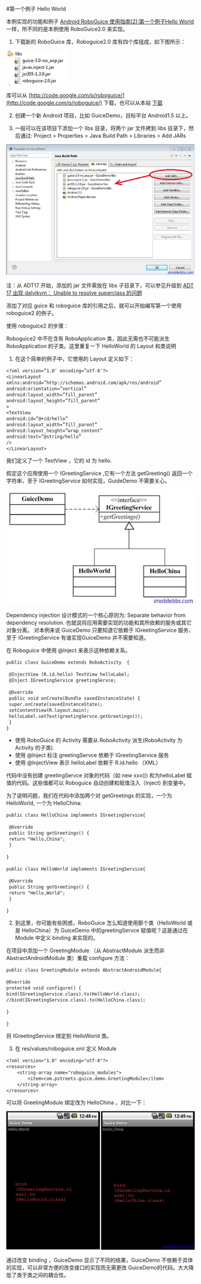 #第一个例子 Hello World

本例实现的功能和例子 [Android RoboGuice 使用指南(2):第一个例子Hello World](http://www.imobilebbs.com/wordpress/?p=2486) 一样，所不同的是本例使用 RoboGuice2.0 来实现。

1. 下载新的 RoboGuice 库，Roboguice2.0 库有四个库组成，如下图所示：

![](images/22.png)

库可以从 [http://code.google.com/p/roboguice/](http://code.google.com/p/roboguice/) 下载，也可以从本站 [下载](http://www.imobilebbs.com/download/android/roboguice/roboguice2libs.zip)

2. 创建一个新 Android 项目，比如 GuiceDemo，目标平台 Android1.5 以上。

3. 一般可以在该项目下添加一个 libs 目录，将两个 jar 文件拷到 libs 目录下，然后通过: Project > Properties > Java Build Path > Libraries > Add  JARs

![](images/23.png)

注：从 ADT17 开始，添加的 jar 文件需放在 libs 子目录下，可以参见升级到 [ADT 17 出现 dalvikvm： Unable to resolve superclass 的问题](http://www.imobilebbs.com/wordpress/?p=2947)

添加了对应 guice 和 roboguice 库的引用之后，就可以开始编写第一个使用 roboguice2 的例子。

使用 roboguice2 的步骤：

Roboguice2 中不在含有 RoboApplication 类，因此无需也不可能派生RoboApplication 的子类。这里重复一下 HelloWorld 的 Layout 和类说明

1. 在这个简单的例子中，它使用的 Layout 定义如下：

```
<?xml version=”1.0″ encoding=”utf-8″?>
<LinearLayout xmlns:android=”http://schemas.android.com/apk/res/android”
android:orientation=”vertical”
android:layout_width=”fill_parent”
android:layout_height=”fill_parent”
>
<TextView
android:id=”@+id/hello”
android:layout_width=”fill_parent”
android:layout_height=”wrap_content”
android:text=”@string/hello”
/>
</LinearLayout>

```

我们定义了一个 TextView ，它的 id 为 hello.

假定这个应用使用一个 IGreetingService ,它有一个方法 getGreeting() 返回一个字符串，至于 IGreetingService 如何实现，GuideDemo 不需要关心。

![](images/24.png)

Dependency injection 设计模式的一个核心原则为: Separate behavior from dependency resolution. 也就说将应用需要实现的功能和其所依赖的服务或其它对象分离。 对本例来说 GuiceDemo 只要知道它依赖于 IGreetingService 服务，至于 IGreetingService 有谁实现GuiceDemo 并不需要知道。

在 Roboguice 中使用 @Inject 来表示这种依赖关系。

```
public class GuiceDemo extends RoboActivity  {

 @InjectView (R.id.hello) TextView helloLabel;
 @Inject IGreetingService greetingServce;

 @Override
 public void onCreate(Bundle savedInstanceState) {
 super.onCreate(savedInstanceState);
 setContentView(R.layout.main);
 helloLabel.setText(greetingServce.getGreetings());
 }
}

```

- 使用 RoboGuice 的 Activity 需要从 RoboActivity 派生(RoboActivity 为 Activity 的子类).
- 使用 @Inject 标注 greetingServce 依赖于 IGreetingService 服务
- 使用 @InjectView 表示 helloLabel 依赖于 R.id.hello （XML）

代码中没有创建 greetingServce 对象的代码（如 new xxx()) 和为helloLabel 赋值的代码。这些值都可以 Roboguice 自动创建和赋值注入（Inject) 到变量中。

为了说明问题，我们在代码中添加两个对 getGreetings 的实现，一个为HelloWorld, 一个为 HelloChina:

```
public class HelloChina implements IGreetingService{

 @Override
 public String getGreetings() {
 return "Hello,China";
 }

}

public class HelloWorld implements IGreetingService{

 @Override
 public String getGreetings() {
 return "Hello,World";
 }

}

```

2. 到这里，你可能有些困惑，RoboGuice 怎么知道使用那个类（HelloWorld 或是 HelloChina）为 GuiceDemo 中的greetingServce 赋值呢？这是通过在 Module 中定义 binding 来实现的。

在项目中添加一个 GreetingModule （从 AbstractModule 派生而非AbstractAndroidModule 类）重载 configure 方法：

```
public class GreetingModule extends AbstractAndroidModule{

@Override
protected void configure() {
bind(IGreetingService.class).to(HelloWorld.class);
//bind(IGreetingService.class).to(HelloChina.class);

}

}

```

将 IGreetingService 绑定到 HelloWorld 类。

3. 在 res/values/roboguice.xml 定义 Module

```
<?xml version="1.0" encoding="utf-8"?>
<resources>
    <string-array name="roboguice_modules">
        <item>com.pstreets.guice.demo.GreetingModule</item>
    </string-array>
</resources>

```

可以将 GreetingModule 绑定改为 HelloChina ，对比一下：
 
![](images/25.png)

通过改变 binding ，GuiceDemo 显示了不同的结果，GuiceDemo 不依赖于具体的实现，可以非常方便的改变接口的实现而无需更改 GuiceDemo的代码。大大降低了类于类之间的耦合性。
